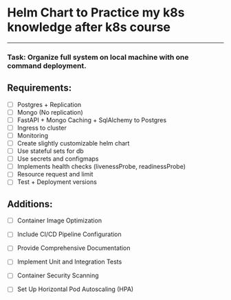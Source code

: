 # Helm Chart to Practice my k8s knowledge after k8s course

----

### Task: Organize full system on local machine with one command deployment.

## Requirements:
-[ ] Postgres + Replication<br/>
-[ ] Mongo (No replication)<br/>
-[ ] FastAPI + Mongo Caching + SqlAlchemy to Postgres<br/>
-[ ] Ingress to cluster<br/>
-[ ] Monitoring<br/>
-[ ] Create slightly customizable helm chart<br/>
-[ ] Use stateful sets for db<br/>
-[ ] Use secrets and configmaps<br/>
-[ ] Implements health checks (livenessProbe, readinessProbe)<br/>
-[ ] Resource request and limit<br/>
-[ ] Test + Deployment versions<br/>

## Additions:
-[ ] Container Image Optimization<br/>
-[ ] Include CI/CD Pipeline Configuration<br/>
-[ ] Provide Comprehensive Documentation<br/>
-[ ] Implement Unit and Integration Tests<br/>
-[ ] Container Security Scanning<br/>
-[ ] Set Up Horizontal Pod Autoscaling (HPA)<br/>


